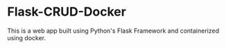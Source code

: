 # Flask-CRUD-Docker
This is a web app built using Python's Flask Framework and containerized using docker. 
